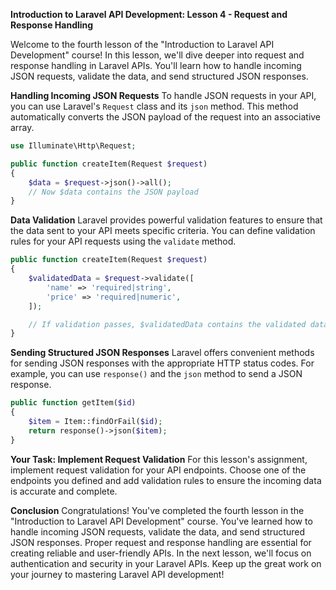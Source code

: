 **Introduction to Laravel API Development: Lesson 4 - Request and Response Handling**

Welcome to the fourth lesson of the "Introduction to Laravel API Development" course! In this lesson, we'll dive deeper into request and response handling in Laravel APIs. You'll learn how to handle incoming JSON requests, validate the data, and send structured JSON responses.

**Handling Incoming JSON Requests**
To handle JSON requests in your API, you can use Laravel's `Request` class and its `json` method. This method automatically converts the JSON payload of the request into an associative array.

```php
use Illuminate\Http\Request;

public function createItem(Request $request)
{
    $data = $request->json()->all();
    // Now $data contains the JSON payload
}
```

**Data Validation**
Laravel provides powerful validation features to ensure that the data sent to your API meets specific criteria. You can define validation rules for your API requests using the `validate` method.

```php
public function createItem(Request $request)
{
    $validatedData = $request->validate([
        'name' => 'required|string',
        'price' => 'required|numeric',
    ]);

    // If validation passes, $validatedData contains the validated data
}
```

**Sending Structured JSON Responses**
Laravel offers convenient methods for sending JSON responses with the appropriate HTTP status codes. For example, you can use `response()` and the `json` method to send a JSON response.

```php
public function getItem($id)
{
    $item = Item::findOrFail($id);
    return response()->json($item);
}
```

**Your Task: Implement Request Validation**
For this lesson's assignment, implement request validation for your API endpoints. Choose one of the endpoints you defined and add validation rules to ensure the incoming data is accurate and complete.

**Conclusion**
Congratulations! You've completed the fourth lesson in the "Introduction to Laravel API Development" course. You've learned how to handle incoming JSON requests, validate the data, and send structured JSON responses. Proper request and response handling are essential for creating reliable and user-friendly APIs. In the next lesson, we'll focus on authentication and security in your Laravel APIs. Keep up the great work on your journey to mastering Laravel API development!